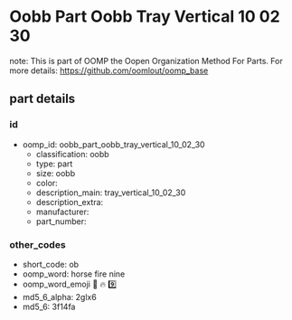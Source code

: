 # Oobb Part Oobb Tray Vertical 10 02 30  

note: This is part of OOMP the Oopen Organization Method For Parts. For more details: https://github.com/oomlout/oomp_base

##  part details





### id
* oomp_id: oobb_part_oobb_tray_vertical_10_02_30
  * classification: oobb
  * type: part
  * size: oobb
  * color: 
  * description_main: tray_vertical_10_02_30
  * description_extra: 
  * manufacturer: 
  * part_number: 

### other_codes
* short_code: ob
* oomp_word: horse fire nine
* oomp_word_emoji :horse: :fire: :nine:
* md5_6_alpha: 2glx6
* md5_6: 3f14fa